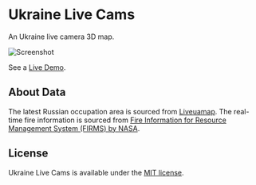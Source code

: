 # Ukraine Live Cams

An Ukraine live camera 3D map.

![Screenshot](https://nagix.github.io/ukraine-livecams/screenshot1.jpg)

See a [Live Demo](https://nagix.github.io/ukraine-livecams).

## About Data

The latest Russian occupation area is sourced from [Liveuamap](https://liveuamap.com). The real-time fire information is sourced from [Fire Information for Resource Management System (FIRMS) by NASA](https://firms.modaps.eosdis.nasa.gov).

## License

Ukraine Live Cams is available under the [MIT license](https://opensource.org/licenses/MIT).

